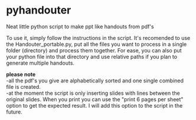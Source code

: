 # pyhandouter
Neat little python script to make ppt like handouts from pdf's

To use it, simply follow the instructions in the script. It's recomended to use the Handouter_portable.py, put all the files you want to process in a single folder (directory) and process them together.
For ease, you can also put your python file into that directory and use relative paths if you plan to generate multiple handouts.

**please note**<br>
  -all the pdf's you give are alphabetically sorted and one single combined file is created.<br>
  -at the moment the script is only inserting slides with lines between the original slides. When you print you can use the "print 6 pages per sheet" option to get the expected result. I will add this option to the script in the future.
